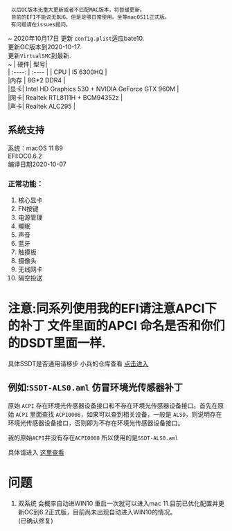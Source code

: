 
~~~
 以后OC版本无重大更新或者不匹配MAC版本，将暂缓更新。  
 目前的EFI不能说无BUG，但是足够日常使用。坐等macOS11正式版。  
 有问题请在issues提问。  
~~~
~
2020年10月17日
更新 `config.plist`适应bate10.  
更新OC版本到2020-10-17.   
更新`VirtualSMC`到最新.  
~
| 硬件| 型号|   
| :----: | :---- |
| CPU | I5 6300HQ |    
|内存 | 8G*2 DDR4 |     
|显卡| Intel HD Graphics 530 + NVIDIA GeForce GTX 960M |     
|网卡| Realtek RTL8111H + BCM94352z |     
|声卡| Realtek ALC295  |   
## 系统支持
系统：macOS 11 B9  
EFI:OC0.6.2   
编译日期2020-10-07  
### 正常功能：  
1. 核心显卡
2. FN按键
3. 电源管理
4. 睡眠
5. 声音
6. 蓝牙
7. 触摸板
8. 摄像头
9. 无线网卡
10. 隔空投送  

# 注意:同系列使用我的EFI请注意APCI下的补丁 文件里面的APCI 命名是否和你们的DSDT里面一样.
具体SSDT是否通用请移步 小兵的仓库查看 [点击进入](https://github.com/daliansky/OC-little)  
## 例如:`SSDT-ALS0.aml` 仿冒环境光传感器补丁  

原始 `ACPI` 存在环境光传感器设备接口和不存在环境光传感器设备接口。首先在原始 `ACPI` 里面查找 `ACPI0008`，如果可以查到相关设备，一般是 `ALSD`，则说明存在环境光传感器设备接口，否则即为不存在环境光传感器设备接口。  

我的原始`ACPI`并没有存在`ACPI0008` 所以使用的是`SSDT-ALS0.aml`    

具体请进入 [这里查看](https://github.com/daliansky/OC-little/tree/master/02-%E4%BB%BF%E5%86%92%E8%AE%BE%E5%A4%87/02-4-%E4%BB%BF%E5%86%92%E7%8E%AF%E5%A2%83%E5%85%89%E4%BC%A0%E6%84%9F%E5%99%A8)  

# 问题
1. 双系统 会概率自动进WIN10 重启一次就可以进入mac 11.目前已优化配置并更新OC到6.2正式版，目前尚未出现自动进入WIN10的情况。  
      (已确认修复)  
